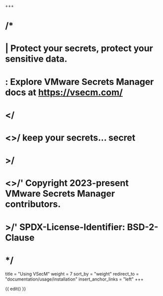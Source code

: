 +++
# /*
# |    Protect your secrets, protect your sensitive data.
# :    Explore VMware Secrets Manager docs at https://vsecm.com/
# </
# <>/  keep your secrets... secret
# >/
# <>/' Copyright 2023-present VMware Secrets Manager contributors.
# >/'  SPDX-License-Identifier: BSD-2-Clause
# */

title = "Using VSecM"
weight = 7
sort_by = "weight"
redirect_to = "documentation/usage/installation"
insert_anchor_links = "left"
+++

{{ edit() }}
